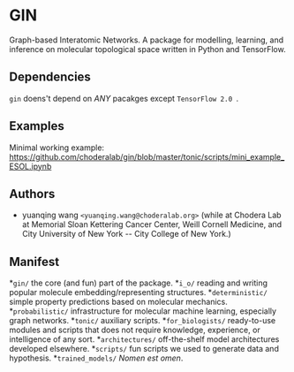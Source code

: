 # GIN
Graph-based Interatomic Networks. A package for modelling, learning, and inference on molecular topological space written in Python and TensorFlow.

## Dependencies
`gin` doens't depend on _ANY_ pacakges except `TensorFlow 2.0 `.

## Examples
Minimal working example: https://github.com/choderalab/gin/blob/master/tonic/scripts/mini_example_ESOL.ipynb

## Authors
- yuanqing wang `<yuanqing.wang@choderalab.org>` (while at Chodera Lab at Memorial Sloan Kettering Cancer Center, Weill Cornell Medicine, and City University of New York -- City College of New York.)

## Manifest
*`gin/` the core (and fun) part of the package.
    *`i_o/` reading and writing popular molecule embedding/representing structures.
    *`deterministic/` simple property predictions based on molecular mechanics.
    *`probabilistic/` infrastructure for molecular machine learning, especially graph networks.
*`tonic/` auxiliary scripts.
    *`for_biologists/` ready-to-use modules and scripts that does not require knowledge, experience, or intelligence of any sort.
    *`architectures/` off-the-shelf model architectures developed elsewhere.
    *`scripts/` fun scripts we used to generate data and hypothesis.
    *`trained_models/` _Nomen est omen_.
